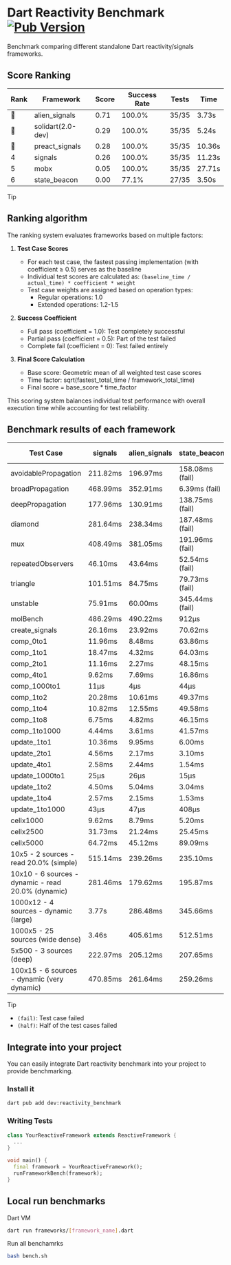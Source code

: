 # Dart Reactivity Benchmark [![Pub Version](https://img.shields.io/pub/v/reactivity_benchmark)](https://pub.dev/packages/reactivity_benchmark)

Benchmark comparing different standalone Dart reactivity/signals frameworks.

## Score Ranking

<!-- ranking start -->
| Rank | Framework | Score | Success Rate | Tests | Time |
|------|-----------|-------|--------------|-------|------|
| 🥇 | alien_signals | 0.71 | 100.0% | 35/35 | 3.73s |
| 🥈 | solidart(2.0-dev) | 0.29 | 100.0% | 35/35 | 5.24s |
| 🥉 | preact_signals | 0.28 | 100.0% | 35/35 | 10.36s |
| 4 | signals | 0.26 | 100.0% | 35/35 | 11.23s |
| 5 | mobx | 0.05 | 100.0% | 35/35 | 27.71s |
| 6 | state_beacon | 0.00 | 77.1% | 27/35 | 3.50s |

<!-- ranking end -->

> [!TIP]
> ## Ranking algorithm
>
> The ranking system evaluates frameworks based on multiple factors:
>
> 1. **Test Case Scores**
>    - For each test case, the fastest passing implementation (with coefficient ≥ 0.5) serves as the baseline
>    - Individual test scores are calculated as: `(baseline_time / actual_time) * coefficient * weight`
>    - Test case weights are assigned based on operation types:
>      - Regular operations: 1.0
>      - Extended operations: 1.2-1.5
>
> 2. **Success Coefficient**
>    - Full pass (coefficient = 1.0): Test completely successful
>    - Partial pass (coefficient = 0.5): Part of the test failed
>    - Complete fail (coefficient = 0): Test failed entirely
>
> 3. **Final Score Calculation**
>    - Base score: Geometric mean of all weighted test case scores
>    - Time factor: sqrt(fastest_total_time / framework_total_time)
>    - Final score = base_score * time_factor
>
> This scoring system balances individual test performance with overall execution time while accounting for test reliability.

## Benchmark results of each framework

<!-- test-case start -->
| Test Case | signals | alien_signals | state_beacon | solidart(2.0-dev) | preact_signals | mobx |
|---|---|---|---|---|---|---|
| avoidablePropagation | 211.82ms | 196.97ms | 158.08ms (fail) | 259.21ms | 201.32ms | 2.38s |
| broadPropagation | 468.99ms | 352.91ms | 6.39ms (fail) | 495.55ms | 470.55ms | 4.37s |
| deepPropagation | 177.96ms | 130.91ms | 138.75ms (fail) | 165.71ms | 178.45ms | 1.54s |
| diamond | 281.64ms | 238.34ms | 187.48ms (fail) | 345.83ms | 278.59ms | 2.47s |
| mux | 408.49ms | 381.05ms | 191.96ms (fail) | 433.58ms | 395.12ms | 1.80s |
| repeatedObservers | 46.10ms | 43.64ms | 52.54ms (fail) | 80.91ms | 40.18ms | 238.77ms |
| triangle | 101.51ms | 84.75ms | 79.73ms (fail) | 115.32ms | 100.50ms | 778.74ms |
| unstable | 75.91ms | 60.00ms | 345.44ms (fail) | 95.36ms | 76.31ms | 357.62ms |
| molBench | 486.29ms | 490.22ms | 912μs | 494.37ms | 489.31ms | 585.64ms |
| create_signals | 26.16ms | 23.92ms | 70.62ms | 78.30ms | 5.66ms | 84.08ms |
| comp_0to1 | 11.96ms | 8.48ms | 63.86ms | 26.35ms | 17.91ms | 17.19ms |
| comp_1to1 | 18.47ms | 4.32ms | 64.03ms | 47.05ms | 14.62ms | 46.99ms |
| comp_2to1 | 11.16ms | 2.27ms | 48.15ms | 24.32ms | 16.58ms | 23.72ms |
| comp_4to1 | 9.62ms | 7.69ms | 16.86ms | 17.74ms | 12.53ms | 33.38ms |
| comp_1000to1 | 11μs | 4μs | 44μs | 16μs | 6μs | 28μs |
| comp_1to2 | 20.28ms | 10.61ms | 49.37ms | 32.00ms | 15.17ms | 36.63ms |
| comp_1to4 | 10.82ms | 12.55ms | 49.58ms | 21.43ms | 22.11ms | 22.45ms |
| comp_1to8 | 6.75ms | 4.82ms | 46.15ms | 22.33ms | 10.86ms | 24.39ms |
| comp_1to1000 | 4.44ms | 3.61ms | 41.57ms | 14.30ms | 6.04ms | 15.42ms |
| update_1to1 | 10.36ms | 9.95ms | 6.00ms | 17.51ms | 8.30ms | 22.30ms |
| update_2to1 | 4.56ms | 2.17ms | 3.10ms | 8.06ms | 4.37ms | 11.25ms |
| update_4to1 | 2.58ms | 2.44ms | 1.54ms | 4.09ms | 2.13ms | 6.12ms |
| update_1000to1 | 25μs | 26μs | 15μs | 40μs | 32μs | 67μs |
| update_1to2 | 4.50ms | 5.04ms | 3.04ms | 8.41ms | 4.09ms | 11.00ms |
| update_1to4 | 2.57ms | 2.15ms | 1.53ms | 4.08ms | 2.10ms | 5.56ms |
| update_1to1000 | 43μs | 47μs | 408μs | 149μs | 41μs | 169μs |
| cellx1000 | 9.62ms | 8.79ms | 5.20ms | 12.04ms | 9.64ms | 71.82ms |
| cellx2500 | 31.73ms | 21.24ms | 25.45ms | 33.33ms | 26.18ms | 272.32ms |
| cellx5000 | 64.72ms | 45.12ms | 89.09ms | 71.20ms | 79.69ms | 647.97ms |
| 10x5 - 2 sources - read 20.0% (simple) | 515.14ms | 239.26ms | 235.10ms | 346.13ms | 444.10ms | 2.03s |
| 10x10 - 6 sources - dynamic - read 20.0% (dynamic) | 281.46ms | 179.62ms | 195.87ms | 247.54ms | 276.71ms | 1.57s |
| 1000x12 - 4 sources - dynamic (large) | 3.77s | 286.48ms | 345.66ms | 459.18ms | 3.74s | 1.81s |
| 1000x5 - 25 sources (wide dense) | 3.46s | 405.61ms | 512.51ms | 619.92ms | 2.72s | 3.49s |
| 5x500 - 3 sources (deep) | 222.97ms | 205.12ms | 207.65ms | 252.61ms | 234.91ms | 1.15s |
| 100x15 - 6 sources - dynamic (very dynamic) | 470.85ms | 261.64ms | 259.26ms | 387.51ms | 458.01ms | 1.78s |

<!-- test-case end -->

> [!TIP]
> - `(fail)`: Test case failed
> - `(half)`: Half of the test cases failed

## Integrate into your project

You can easily integrate Dart reactivity benchmark into your project to provide benchmarking.

### Install it

```bash
dart pub add dev:reactivity_benchmark
```

### Writing Tests

```dart
class YourReactiveFramework extends ReactiveFramework {
  ...
}

void main() {
  final framework = YourReactiveFramework();
  runFrameworkBench(framework);
}
```

## Local run benchmarks

Dart VM
```bash
dart run frameworks/[framework_name].dart
```

Run all benchamrks
```bash
bash bench.sh
```
